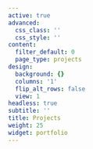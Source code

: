 ```yaml
---
active: true
advanced:
  css_class: ''
  css_style: ''
content:
  filter_default: 0
  page_type: projects
design:
  background: {}
  columns: '1'
  flip_alt_rows: false
  view: 1
headless: true
subtitle: ''
title: Projects
weight: 25
widget: portfolio
---
```


